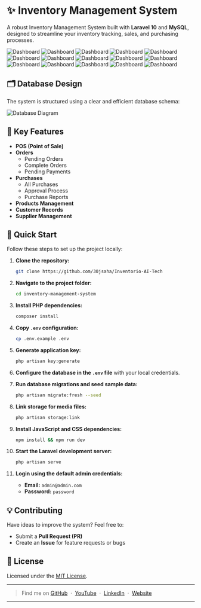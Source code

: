 # ✨ Inventory Management System

A robust Inventory Management System built with **Laravel 10** and **MySQL**, designed to streamline your inventory tracking, sales, and purchasing processes.

![Dashboard](https://github.com/30jsaha/Inventorio-AI-Tech/blob/master/ss/1.png)
![Dashboard](https://github.com/30jsaha/Inventorio-AI-Tech/blob/master/ss/2.png)
![Dashboard](https://github.com/30jsaha/Inventorio-AI-Tech/blob/master/ss/3.png)
![Dashboard](https://github.com/30jsaha/Inventorio-AI-Tech/blob/master/ss/4.png)
![Dashboard](https://github.com/30jsaha/Inventorio-AI-Tech/blob/master/ss/5.png)
![Dashboard](https://github.com/30jsaha/Inventorio-AI-Tech/blob/master/ss/6.png)
![Dashboard](https://github.com/30jsaha/Inventorio-AI-Tech/blob/master/ss/7.png)
![Dashboard](https://github.com/30jsaha/Inventorio-AI-Tech/blob/master/ss/8.png)
![Dashboard](https://github.com/30jsaha/Inventorio-AI-Tech/blob/master/ss/9.png)
![Dashboard](https://github.com/30jsaha/Inventorio-AI-Tech/blob/master/ss/10.png)
![Dashboard](https://github.com/30jsaha/Inventorio-AI-Tech/blob/master/ss/11.png)
![Dashboard](https://github.com/30jsaha/Inventorio-AI-Tech/blob/master/ss/12.png)
![Dashboard](https://github.com/30jsaha/Inventorio-AI-Tech/blob/master/ss/13.png)
![Dashboard](https://github.com/30jsaha/Inventorio-AI-Tech/blob/master/ss/14.png)
![Dashboard](https://github.com/30jsaha/Inventorio-AI-Tech/blob/master/ss/15.png)

## 🗂️ Database Design
The system is structured using a clear and efficient database schema:

![Database Diagram](https://github.com/fajarghifar/inventory-management-system/assets/71541409/0c7d4163-96f5-4724-8741-4615e52ecf98)

## 🌟 Key Features

- **POS (Point of Sale)**
- **Orders**
  - Pending Orders
  - Complete Orders
  - Pending Payments
- **Purchases**
  - All Purchases
  - Approval Process
  - Purchase Reports
- **Products Management**
- **Customer Records**
- **Supplier Management**

## 🚀 Quick Start

Follow these steps to set up the project locally:

1. **Clone the repository:**

    ```bash
    git clone https://github.com/30jsaha/Inventorio-AI-Tech
    ```

2. **Navigate to the project folder:**

    ```bash
    cd inventory-management-system
    ```

3. **Install PHP dependencies:**

    ```bash
    composer install
    ```

4. **Copy `.env` configuration:**

    ```bash
    cp .env.example .env
    ```

5. **Generate application key:**

    ```bash
    php artisan key:generate
    ```

6. **Configure the database in the `.env` file** with your local credentials.

7. **Run database migrations and seed sample data:**

    ```bash
    php artisan migrate:fresh --seed
    ```

8. **Link storage for media files:**

    ```bash
    php artisan storage:link
    ```

9. **Install JavaScript and CSS dependencies:**

    ```bash
    npm install && npm run dev
    ```

10. **Start the Laravel development server:**

    ```bash
    php artisan serve
    ```

11. **Login using the default admin credentials:**

    - **Email:** `admin@admin.com`
    - **Password:** `password`

## 💡 Contributing

Have ideas to improve the system? Feel free to:

- Submit a **Pull Request (PR)**
- Create an **Issue** for feature requests or bugs

## 📄 License

Licensed under the [MIT License](LICENSE).

---

> Find me on [GitHub](https://github.com/30jsaha) &nbsp;&middot;&nbsp; [YouTube](https://www.youtube.com/@thecodeingz) &nbsp;&middot;&nbsp; [LinkedIn](https://www.linkedin.com/in/jsaha30/) &nbsp;&middot;&nbsp; [Website](https://www.jsaha.in/)

---
